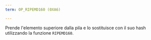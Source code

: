 ```yaml
---
term: OP_RIPEMD160 (0XA6)

---
```

Prende l'elemento superiore dalla pila e lo sostituisce con il suo hash utilizzando la funzione `RIPEMD160`.